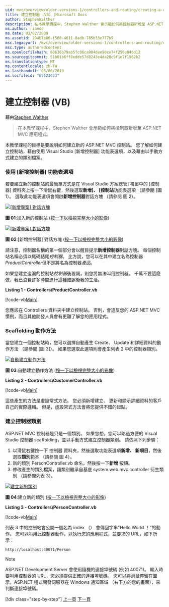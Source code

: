 ```yaml
---
uid: mvc/overview/older-versions-1/controllers-and-routing/creating-a-controller-vb
title: 建立控制器 (VB) |Microsoft Docs
author: StephenWalther
description: 在本教學課程中，Stephen Walther 會示範如何將控制器新增至 ASP.NET MVC 應用程式。
ms.author: riande
ms.date: 03/02/2009
ms.assetid: 204b7e86-f560-4611-8adb-785b33e777b9
msc.legacyurl: /mvc/overview/older-versions-1/controllers-and-routing/creating-a-controller-vb
msc.type: authoredcontent
ms.openlocfilehash: 60636b79ab5fc06ca904dee90ce74f256e046d12
ms.sourcegitcommit: 51b01b6ff8edde57d8243e4da28c9f1e7f1962b2
ms.translationtype: MT
ms.contentlocale: zh-TW
ms.lasthandoff: 05/06/2019
ms.locfileid: "65123633"
---
```

# <a name="creating-a-controller-vb"></a>建立控制器 (VB)

藉由[Stephen Walther](https://github.com/StephenWalther)

> 在本教學課程中，Stephen Walther 會示範如何將控制器新增至 ASP.NET MVC 應用程式。

本教學課程的目標是要說明如何建立新的 ASP.NET MVC 控制站。 您了解如何建立控制站，藉由使用 Visual Studio [新增控制器] 功能表選項，以及藉由以手動方式建立的類別檔案。

### <a name="using-the-add-controller-menu-option"></a>使用 [新增控制器] 功能表選項

若要建立新的控制站的最簡單方式是在 Visual Studio 方案總管] 視窗中的 [控制器] 資料夾上按一下滑鼠右鍵，然後選取**新增]、 [控制站**功能表選項 （請參閱 [圖 1）。 選取此功能表選項會開啟**新增控制器**對話方塊 （請參閱 圖 2）。

[![[新增專案] 對話方塊](creating-a-controller-vb/_static/image1.jpg)](creating-a-controller-vb/_static/image1.png)

**圖 01**:加入新的控制站 ([按一下以檢視完整大小的影像](creating-a-controller-vb/_static/image2.png))

[![[新增專案] 對話方塊](creating-a-controller-vb/_static/image2.jpg)](creating-a-controller-vb/_static/image3.png)

**圖 02**:[新增控制器] 對話方塊 ([按一下以檢視完整大小的影像](creating-a-controller-vb/_static/image4.png))

請注意，控制器名稱的第一個部分會以醒目提示**新增控制器**對話方塊。 每個控制站名稱必須以尾碼結尾*控制器*。 比方說，您可以在其中建立名為控制器*ProductController*但不是將名為控制器*產品*。

如果您建立遺漏的控制站*控制器*後置詞，則您將無法叫用控制器。 千萬不要這麼做，我已浪費許多時間進行這種錯誤後我的生活。

**Listing 1 - Controllers\ProductController.vb**

[!code-vb[Main](creating-a-controller-vb/samples/sample1.vb)]

您應該在 Controllers 資料夾中建立控制站。 否則，會違反您的 ASP.NET MVC 慣例，而且其他開發人員會有更難了解您的應用程式。

### <a name="scaffolding-action-methods"></a>Scaffolding 動作方法

當您建立一個控制站時，您可以選擇自動產生 Create、 Update 和詳細資料的動作方法 （請參閱 [圖 3]）。 如果您選取此選項則會產生列表 2 中的控制器類別。

[![自動建立動作方法](creating-a-controller-vb/_static/image3.jpg)](creating-a-controller-vb/_static/image5.png)

**圖 03**:自動建立動作方法 ([按一下以檢視完整大小的影像](creating-a-controller-vb/_static/image6.png))

**Listing 2 - Controllers\CustomerController.vb**

[!code-vb[Main](creating-a-controller-vb/samples/sample2.vb)]

這些產生的方法是虛設常式方法。 您必須新增建立、 更新和顯示詳細資料的客戶自己的實際邏輯。 但是，虛設常式方法會將您提供不錯的起點。

### <a name="creating-a-controller-class"></a>建立控制器類別

ASP.NET MVC 控制器是只是一個類別。 如果您想，您可以略過方便的 Visual Studio 控制器 scaffolding，並以手動方式建立控制器類別。 請依照下列步驟：

1. 以滑鼠右鍵按一下 控制器 資料夾，然後選取功能表選項**新增、 新項目**，然後選取**類別**範本 （請參閱 圖 4）。
2. 新的類別 PersonController.vb 命名，然後按一下**新增** 按鈕。
3. 修改產生的類別檔案，讓類別繼承自基底 system.web.mvc.controller 衍生類別 （請參閱列表 3）。

[![建立新的類別](creating-a-controller-vb/_static/image4.jpg)](creating-a-controller-vb/_static/image7.png)

**圖 04**:建立新的類別 ([按一下以檢視完整大小的影像](creating-a-controller-vb/_static/image8.png))

**Listing 3 - Controllers\PersonController.vb**

[!code-vb[Main](creating-a-controller-vb/samples/sample3.vb)]

列表 3 中的控制站會公開一個名為 index （） 會傳回字串"Hello World ！"的動作。 您可以叫用此控制器動作，以執行您的應用程式，並要求的 URL，如下所示：

`http://localhost:40071/Person`

> [!NOTE]
> 
> ASP.NET Development Server 會使用隨機的連接埠號碼 (例如 40071)。 輸入時要叫用控制器的 URL，您必須提供正確的連接埠號碼。 您可以將滑鼠停留在圖示，ASP.NET 程式開發伺服器在 Windows 通知區域 （右下方的您的畫面），來判斷連接埠號碼。
> 
> [!div class="step-by-step"]
> [上一頁](adding-dynamic-content-to-a-cached-page-vb.md)
> [下一頁](creating-an-action-vb.md)
